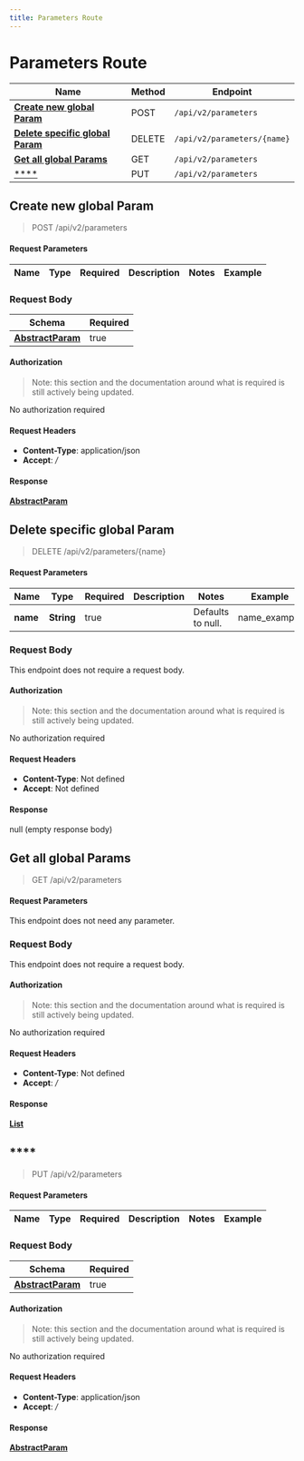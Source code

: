 ```yaml
---
title: Parameters Route
---
```


# Parameters Route




| Name | Method | Endpoint |
|------------- | ------------- | -------------|
| [**Create new global Param**](#create-new-global-param) | POST | `/api/v2/parameters` |
| [**Delete specific global Param**](#delete-specific-global-param) | DELETE | `/api/v2/parameters/{name}` |
| [**Get all global Params**](#get-all-global-params) | GET | `/api/v2/parameters` |
| [****](#) | PUT | `/api/v2/parameters` |



## **Create new global Param**

> POST /api/v2/parameters


#### Request Parameters


| Name | Type | Required | Description | Notes | Example |
| ---- | ---- | -------- | ----------- | --- |---|


### Request Body
| Schema | Required | 
| ------ | --- | 
| [**AbstractParam**](./models/AbstractParam) | true |


#### Authorization

> Note: this section and the documentation around what is required is still actively being updated.

No authorization required

#### Request Headers

- **Content-Type**: application/json
- **Accept**: */*

#### Response

[**AbstractParam**](./models/AbstractParam.md)


## **Delete specific global Param**

> DELETE /api/v2/parameters/{name}


#### Request Parameters


| Name | Type | Required | Description | Notes | Example |
| ---- | ---- | -------- | ----------- | --- |---|
| **name** | **String** | true |  | Defaults to null. | name_example


### Request Body
This endpoint does not require a request body.

#### Authorization

> Note: this section and the documentation around what is required is still actively being updated.

No authorization required

#### Request Headers

- **Content-Type**: Not defined
- **Accept**: Not defined

#### Response

null (empty response body)


## **Get all global Params**

> GET /api/v2/parameters


#### Request Parameters
This endpoint does not need any parameter.


### Request Body
This endpoint does not require a request body.

#### Authorization

> Note: this section and the documentation around what is required is still actively being updated.

No authorization required

#### Request Headers

- **Content-Type**: Not defined
- **Accept**: */*

#### Response

[**List**](./models/AbstractParam.md)


## ****

> PUT /api/v2/parameters


#### Request Parameters


| Name | Type | Required | Description | Notes | Example |
| ---- | ---- | -------- | ----------- | --- |---|


### Request Body
| Schema | Required | 
| ------ | --- | 
| [**AbstractParam**](./models/AbstractParam) | true |


#### Authorization

> Note: this section and the documentation around what is required is still actively being updated.

No authorization required

#### Request Headers

- **Content-Type**: application/json
- **Accept**: */*

#### Response

[**AbstractParam**](./models/AbstractParam.md)

